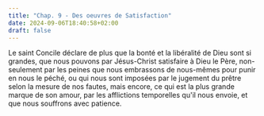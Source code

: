 ```yaml
---
title: "Chap. 9 - Des oeuvres de Satisfaction"
date: 2024-09-06T18:40:58+02:00
draft: false
---
```




Le saint Concile déclare de plus que la bonté et la libéralité de Dieu sont si grandes, que nous pouvons par Jésus-Christ satisfaire à Dieu le Père, non-seulement par les peines que nous embrassons de nous-mêmes pour punir en nous le péché, ou qui nous sont imposées par le jugement du prêtre selon la mesure de nos fautes, mais encore, ce qui est la plus grande marque de son amour, par les afflictions temporelles qu'il nous envoie, et que nous souffrons avec patience.

